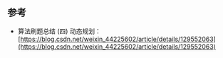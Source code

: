 















## 参考
- 算法刷题总结 (四) 动态规划：[https://blog.csdn.net/weixin_44225602/article/details/129552063](https://blog.csdn.net/weixin_44225602/article/details/129552063)
